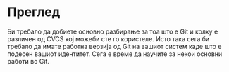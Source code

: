 # Преглед

Би требало да добиете основно разбирање за тоа што е Git и колку е различен од CVCS кој можеби сте го користеле. Исто така сега би требало да имате работна верзија од Git на вашиот систем каде што е подесен вашиот идентитет. Сега е време да научите за некои основни работи во Git.
